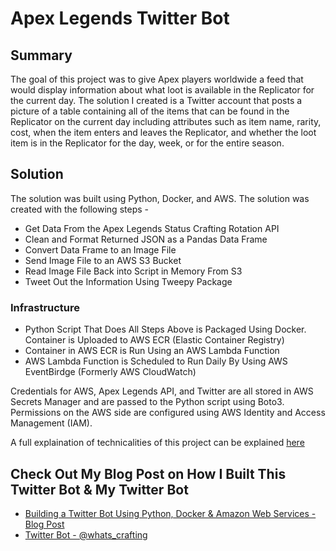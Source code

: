 # Apex Legends Twitter Bot

## Summary
The goal of this project was to give Apex players worldwide a feed that would display information about what loot is available in the Replicator for the current day. The solution I created is a Twitter account that posts a picture of a table containing all of the items that can be found in the Replicator on the current day including attributes such as item name, rarity, cost, when the item enters and leaves the Replicator, and whether the loot item is in the Replicator for the day, week, or for the entire season. 

## Solution 

The solution was built using Python, Docker, and AWS. The solution was created with the following steps - 

* Get Data From the Apex Legends Status Crafting Rotation API
* Clean and Format Returned JSON as a Pandas Data Frame
* Convert Data Frame to an Image File
* Send Image File to an AWS S3 Bucket
* Read Image File Back into Script in Memory From S3
* Tweet Out the Information Using Tweepy Package 

### Infrastructure
* Python Script That Does All Steps Above is Packaged Using Docker. Container is Uploaded to AWS ECR (Elastic Container Registry) 
* Container in AWS ECR is Run Using an AWS Lambda Function 
* AWS Lambda Function is Scheduled to Run Daily By Using AWS EventBirdge (Formerly AWS CloudWatch) 

Credentials for AWS, Apex Legends API, and Twitter are all stored in AWS Secrets Manager and are passed to the Python script using Boto3. Permissions on the AWS side are configured using AWS Identity and Access Management (IAM). 

A full explaination of technicalities of this project can be explained [here](https://www.brandonlevan.me/blog/apex-legends-twitter-bot)

## Check Out My Blog Post on How I Built This Twitter Bot & My Twitter Bot
* [Building a Twitter Bot Using Python, Docker & Amazon Web Services - Blog Post](https://www.brandonlevan.me/blog/apex-legends-twitter-bot)
* [Twitter Bot - @whats_crafting](https://twitter.com/whats_crafting)


